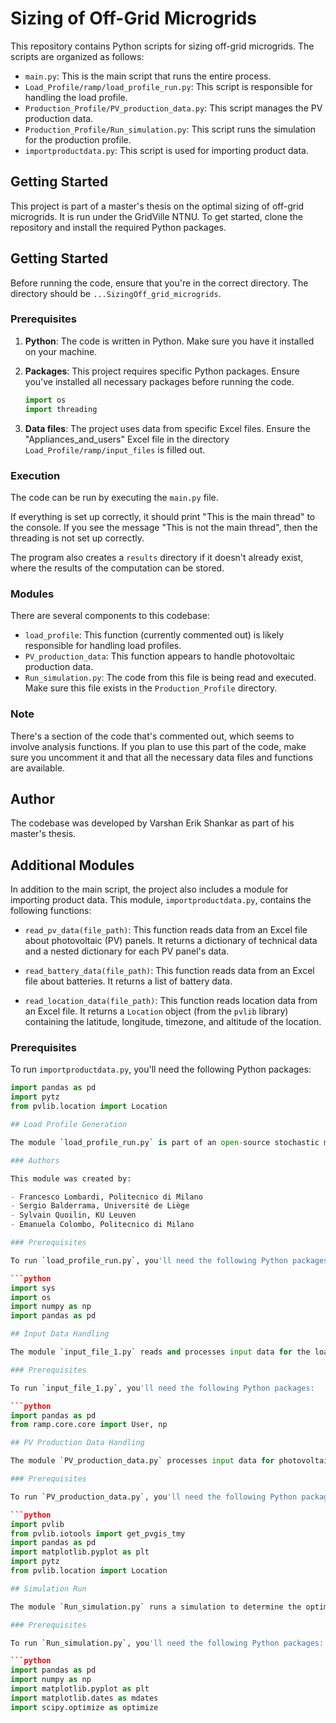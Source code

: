 # Sizing of Off-Grid Microgrids

This repository contains Python scripts for sizing off-grid microgrids. The scripts are organized as follows:

- `main.py`: This is the main script that runs the entire process.
- `Load_Profile/ramp/load_profile_run.py`: This script is responsible for handling the load profile.
- `Production_Profile/PV_production_data.py`: This script manages the PV production data.
- `Production_Profile/Run_simulation.py`: This script runs the simulation for the production profile.
- `importproductdata.py`: This script is used for importing product data.

## Getting Started

This project is part of a master's thesis on the optimal sizing of off-grid microgrids. It is run under the GridVille NTNU. To get started, clone the repository and install the required Python packages.

## Getting Started

Before running the code, ensure that you're in the correct directory. The directory should be `...SizingOff_grid_microgrids`.

### Prerequisites

1. **Python**: The code is written in Python. Make sure you have it installed on your machine.

2. **Packages**: This project requires specific Python packages. Ensure you've installed all necessary packages before running the code.

    ```python
    import os
    import threading
    ```

3. **Data files**: The project uses data from specific Excel files. Ensure the "Appliances_and_users" Excel file in the directory `Load_Profile/ramp/input_files` is filled out.

### Execution

The code can be run by executing the `main.py` file. 

If everything is set up correctly, it should print "This is the main thread" to the console. If you see the message "This is not the main thread", then the threading is not set up correctly.

The program also creates a `results` directory if it doesn't already exist, where the results of the computation can be stored.

### Modules

There are several components to this codebase:

- `load_profile`: This function (currently commented out) is likely responsible for handling load profiles.
- `PV_production_data`: This function appears to handle photovoltaic production data.
- `Run_simulation.py`: The code from this file is being read and executed. Make sure this file exists in the `Production_Profile` directory.

### Note

There's a section of the code that's commented out, which seems to involve analysis functions. If you plan to use this part of the code, make sure you uncomment it and that all the necessary data files and functions are available.

## Author

The codebase was developed by Varshan Erik Shankar as part of his master's thesis.


## Additional Modules

In addition to the main script, the project also includes a module for importing product data. This module, `importproductdata.py`, contains the following functions:

- `read_pv_data(file_path)`: This function reads data from an Excel file about photovoltaic (PV) panels. It returns a dictionary of technical data and a nested dictionary for each PV panel's data.

- `read_battery_data(file_path)`: This function reads data from an Excel file about batteries. It returns a list of battery data.

- `read_location_data(file_path)`: This function reads location data from an Excel file. It returns a `Location` object (from the `pvlib` library) containing the latitude, longitude, timezone, and altitude of the location.

### Prerequisites

To run `importproductdata.py`, you'll need the following Python packages:

```python
import pandas as pd
import pytz
from pvlib.location import Location

## Load Profile Generation

The module `load_profile_run.py` is part of an open-source stochastic model, RAMP, for the generation of multi-energy load profiles in off-grid areas.

### Authors

This module was created by:

- Francesco Lombardi, Politecnico di Milano
- Sergio Balderrama, Université de Liège
- Sylvain Quoilin, KU Leuven
- Emanuela Colombo, Politecnico di Milano

### Prerequisites

To run `load_profile_run.py`, you'll need the following Python packages:

```python
import sys
import os
import numpy as np
import pandas as pd

## Input Data Handling

The module `input_file_1.py` reads and processes input data for the load profiles. The data is read from an Excel file, `Appliances_and_users.xlsx`, which contains user and appliance information.

### Prerequisites

To run `input_file_1.py`, you'll need the following Python packages:

```python
import pandas as pd
from ramp.core.core import User, np

## PV Production Data Handling

The module `PV_production_data.py` processes input data for photovoltaic (PV) production and creates a plot of the DC output. 

### Prerequisites

To run `PV_production_data.py`, you'll need the following Python packages:

```python
import pvlib
from pvlib.iotools import get_pvgis_tmy
import pandas as pd
import matplotlib.pyplot as plt
import pytz
from pvlib.location import Location

## Simulation Run

The module `Run_simulation.py` runs a simulation to determine the optimal number of photovoltaic (PV) panels and batteries needed to meet demand.

### Prerequisites

To run `Run_simulation.py`, you'll need the following Python packages:

```python
import pandas as pd
import numpy as np
import matplotlib.pyplot as plt
import matplotlib.dates as mdates
import scipy.optimize as optimize
